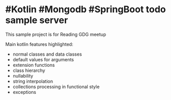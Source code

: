 #Kotlin #Mongodb #SpringBoot todo sample server
=============


This sample project is for Reading GDG meetup

Main kotlin features highlighted:

* normal classes and data classes
* default values for arguments
* extension functions
* class hierarchy
* nullability
* string interpolation
* collections processing in functional style
* exceptions